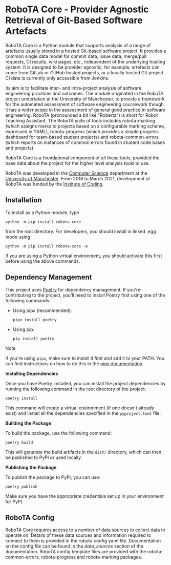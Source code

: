 RoboTA Core - Provider Agnostic Retrieval of Git-Based Software Artefacts
=========================================================================

RoboTA Core is a Python module that supports analysis of a range of artefacts usually stored
in a hosted Git-based software project.  It provides a common single data model for commit data,
issue data, merge/pull requests, CI results, wiki pages, etc., independent of the underlying
hosting system.  It is designed to be provider agnostic; for example, artefacts can come from
GitLab or GitHub hosted projects, or a locally hosted Git project.  CI data is currently
only accessible from Jenkins.

Its aim is to facilitate inter- and intra-project analysis of software engineering practices
and outcomes.  The module originated in the RoboTA project undertaken at the University of
Manchester, to provide a framework for the automated assessment of software engineering
coursework though it has a wider scope in the assessment of general good practice in software
engineering.  RoboTA (pronounced a bit like "Roberta") is short for Robot Teaching Assistant.
The RoboTA suite of tools includes robota-marking (which assigns marks to projects based on
a configurable marking scheme, expressed in YAML), robota-progress (which provides a simple
progress dashboard for team-based student projects) and robota-common-errors (which
reports on instances of common errors found in student code bases and projects).

RoboTA Core is a foundational component of all these tools, provided the base data about
the project for the higher level analysis tools to use.

RoboTA was developed in the [Computer Science](https://www.cs.manchester.ac.uk/) department 
at the [University of Manchester](https://www.manchester.ac.uk/).
From 2018 to March 2021, development of RoboTA was funded by the [Institute of Coding](https://ioc.cs.manchester.ac.uk/).

Installation
-------------

To install as a Python module, type

`python -m pip install robota-core`

from the root directory. 
For developers, you should install in linked .egg mode using

`python -m pip install robota-core -e`

If you are using a Python virtual environment, you should activate this first before using the above commands.

Dependency Management
----------------------

This project uses [Poetry](https://python-poetry.org/) for dependency management. If you're contributing to the project, you'll need to install Poetry first using one of the following commands:  

- Using pipx (recommended):  

    `pipx install poetry`

- Using pip:  

    `pip install poetry`

> [!NOTE]  
> If you're using `pipx`, make sure to install it first and add it to your PATH. You can find instructions on how to do this in the [pipx documentation](https://pipxproject.github.io/pipx/).

**Installing Dependencies**

Once you have Poetry installed, you can install the project dependencies by running the following command in the root directory of the project:

`poetry install`

This command will create a virtual environment (if one doesn't already exist) and install all the dependencies specified in the `pyproject.toml` file.

**Building the Package**

To build the package, use the following command:  

`poetry build`

This will generate the build artifacts in the `dist/` directory, which can then be published to PyPI or used locally.

**Publishing the Package**

To publish the package to PyPI, you can use:

`poetry publish`

Make sure you have the appropriate credentials set up in your environment for PyPI.

RoboTA Config
--------------

RoboTA Core requires access to a number of data sources to collect data to operate on. 
Details of these data sources and information required to connect to them is provided in the robota config yaml file.
Documentation on the config file can be found in the _data_sources_ section of the documentation.
RoboTA config template files are provided with the robota-common-errors, robota-progress and robota-marking packages.
